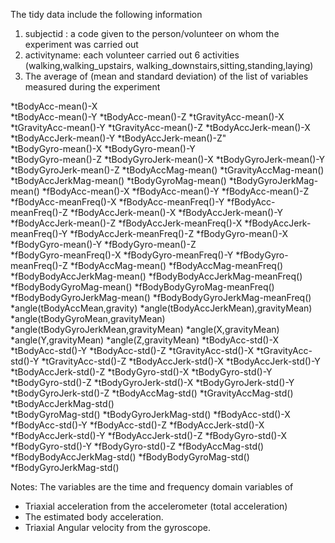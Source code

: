 The tidy data include the following information

1. subjectid : a code given to the person/volunteer on whom the experiment was carried out
2. activityname: each volunteer carried out 6 activities (walking,walking_upstairs,
walking_downstairs,sitting,standing,laying)
3. The average of (mean and standard deviation) of the list of variables measured during the experiment

*tBodyAcc-mean()-X                   
*tBodyAcc-mean()-Y
*tBodyAcc-mean()-Z
*tGravityAcc-mean()-X
*tGravityAcc-mean()-Y
*tGravityAcc-mean()-Z
*tBodyAccJerk-mean()-X
*tBodyAccJerk-mean()-Y
*tBodyAccJerk-mean()-Z"               
*tBodyGyro-mean()-X
*tBodyGyro-mean()-Y                 
*tBodyGyro-mean()-Z
*tBodyGyroJerk-mean()-X
*tBodyGyroJerk-mean()-Y
*tBodyGyroJerk-mean()-Z
*tBodyAccMag-mean()
*tGravityAccMag-mean()
*tBodyAccJerkMag-mean()
*tBodyGyroMag-mean()
*tBodyGyroJerkMag-mean()
*fBodyAcc-mean()-X
*fBodyAcc-mean()-Y
*fBodyAcc-mean()-Z
*fBodyAcc-meanFreq()-X
*fBodyAcc-meanFreq()-Y
*fBodyAcc-meanFreq()-Z
*fBodyAccJerk-mean()-X
*fBodyAccJerk-mean()-Y
*fBodyAccJerk-mean()-Z
*fBodyAccJerk-meanFreq()-X
*fBodyAccJerk-meanFreq()-Y
*fBodyAccJerk-meanFreq()-Z
*fBodyGyro-mean()-X
*fBodyGyro-mean()-Y
*fBodyGyro-mean()-Z                
*fBodyGyro-meanFreq()-X
*fBodyGyro-meanFreq()-Y
*fBodyGyro-meanFreq()-Z
*fBodyAccMag-mean()
*fBodyAccMag-meanFreq()
*fBodyBodyAccJerkMag-mean()
*fBodyBodyAccJerkMag-meanFreq()
*fBodyBodyGyroMag-mean()
*fBodyBodyGyroMag-meanFreq()
*fBodyBodyGyroJerkMag-mean()
*fBodyBodyGyroJerkMag-meanFreq()
*angle(tBodyAccMean,gravity)
*angle(tBodyAccJerkMean),gravityMean)
*angle(tBodyGyroMean,gravityMean)
*angle(tBodyGyroJerkMean,gravityMean)
*angle(X,gravityMean)
*angle(Y,gravityMean)
*angle(Z,gravityMean)
*tBodyAcc-std()-X
*tBodyAcc-std()-Y
*tBodyAcc-std()-Z
*tGravityAcc-std()-X
*tGravityAcc-std()-Y
*tGravityAcc-std()-Z
*tBodyAccJerk-std()-X
*tBodyAccJerk-std()-Y
*tBodyAccJerk-std()-Z
*tBodyGyro-std()-X
*tBodyGyro-std()-Y
*tBodyGyro-std()-Z
*tBodyGyroJerk-std()-X
*tBodyGyroJerk-std()-Y
*tBodyGyroJerk-std()-Z
*tBodyAccMag-std()
*tGravityAccMag-std()
*tBodyAccJerkMag-std()             
*tBodyGyroMag-std()
*tBodyGyroJerkMag-std()
*fBodyAcc-std()-X
*fBodyAcc-std()-Y
*fBodyAcc-std()-Z
*fBodyAccJerk-std()-X
*fBodyAccJerk-std()-Y
*fBodyAccJerk-std()-Z
*fBodyGyro-std()-X
*fBodyGyro-std()-Y
*fBodyGyro-std()-Z
*fBodyAccMag-std()                  
*fBodyBodyAccJerkMag-std()
*fBodyBodyGyroMag-std()             
*fBodyGyroJerkMag-std()


Notes: The variables are the time and frequency domain variables of
- Triaxial acceleration from the accelerometer (total acceleration) 
- The estimated body acceleration.
- Triaxial Angular velocity from the gyroscope. 

